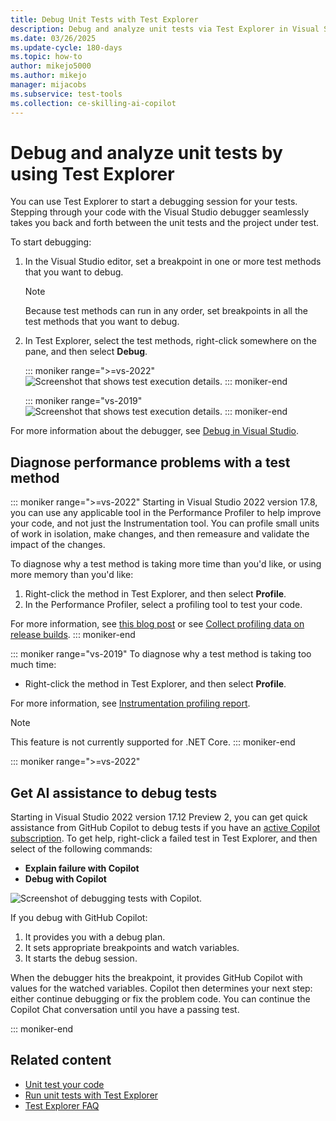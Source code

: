 ```yaml
---
title: Debug Unit Tests with Test Explorer
description: Debug and analyze unit tests via Test Explorer in Visual Studio by setting breakpoints to diagnose performance problems with a test method.
ms.date: 03/26/2025
ms.update-cycle: 180-days
ms.topic: how-to
author: mikejo5000
ms.author: mikejo
manager: mijacobs
ms.subservice: test-tools
ms.collection: ce-skilling-ai-copilot
---
```

# Debug and analyze unit tests by using Test Explorer

You can use Test Explorer to start a debugging session for your tests. Stepping through your code with the Visual Studio debugger seamlessly takes you back and forth between the unit tests and the project under test.

To start debugging:

1. In the Visual Studio editor, set a breakpoint in one or more test methods that you want to debug.

    > [!NOTE]
    > Because test methods can run in any order, set breakpoints in all the test methods that you want to debug.

2. In Test Explorer, select the test methods, right-click somewhere on the pane, and then select **Debug**.

   ::: moniker range=">=vs-2022"
   ![Screenshot that shows test execution details.](../test/media/vs-2022/test-explorer-debug.png)
   ::: moniker-end

   ::: moniker range="vs-2019"
   ![Screenshot that shows test execution details.](../test/media/vs-2019/test-explorer-debug.png)
   ::: moniker-end

For more information about the debugger, see [Debug in Visual Studio](../debugger/debugger-feature-tour.md).

## Diagnose performance problems with a test method

::: moniker range=">=vs-2022"
Starting in Visual Studio 2022 version 17.8, you can use any applicable tool in the Performance Profiler to help improve your code, and not just the Instrumentation tool. You can profile small units of work in isolation, make changes, and then remeasure and validate the impact of the changes.

To diagnose why a test method is taking more time than you'd like, or using more memory than you'd like:

1. Right-click the method in Test Explorer, and then select **Profile**.
1. In the Performance Profiler, select a profiling tool to test your code.

For more information, see [this blog post](https://devblogs.microsoft.com/visualstudio/a-unit-of-profiling-makes-the-allocations-go-away/) or see [Collect profiling data on release builds](../profiling/running-profiling-tools-with-or-without-the-debugger.md#collect-profiling-data-on-release-builds).
::: moniker-end

::: moniker range="vs-2019"
To diagnose why a test method is taking too much time:

- Right-click the method in Test Explorer, and then select **Profile**.

For more information, see [Instrumentation profiling report](../profiling/understanding-instrumentation-data-values.md?view=vs-2017&preserve-view=true).

> [!NOTE]
> This feature is not currently supported for .NET Core.
::: moniker-end

::: moniker range=">=vs-2022"

## Get AI assistance to debug tests

Starting in Visual Studio 2022 version 17.12 Preview 2, you can get quick assistance from GitHub Copilot to debug tests if you have an [active Copilot subscription](../ide/visual-studio-github-copilot-chat.md#prerequisites). To get help, right-click a failed test in Test Explorer, and then select of the following commands:

- **Explain failure with Copilot**
- **Debug with Copilot**

![Screenshot of debugging tests with Copilot.](../test/media/vs-2022/debug-tests-with-copilot.png)

If you debug with GitHub Copilot:

1. It provides you with a debug plan.
1. It sets appropriate breakpoints and watch variables.
1. It starts the debug session.

When the debugger hits the breakpoint, it provides GitHub Copilot with values for the watched variables. Copilot then determines your next step: either continue debugging or fix the problem code. You can continue the Copilot Chat conversation until you have a passing test.

::: moniker-end

## Related content

- [Unit test your code](../test/unit-test-your-code.md)
- [Run unit tests with Test Explorer](../test/run-unit-tests-with-test-explorer.md)
- [Test Explorer FAQ](test-explorer-faq.md)
